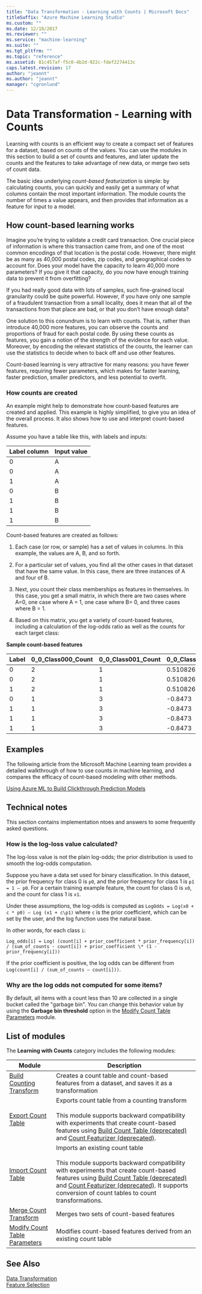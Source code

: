 ```yaml
---
title: "Data Transformation - Learning with Counts | Microsoft Docs"
titleSuffix: "Azure Machine Learning Studio"
ms.custom: ""
ms.date: 12/18/2017
ms.reviewer: ""
ms.service: "machine-learning"
ms.suite: ""
ms.tgt_pltfrm: ""
ms.topic: "reference"
ms.assetid: 81c457af-f5c0-4b2d-922c-fdef2274413c
caps.latest.revision: 17
author: "jeannt"
ms.author: "jeannt"
manager: "cgronlund"
---
```

# Data Transformation - Learning with Counts

Learning with counts is an efficient way to create a compact set of features for a dataset, based on counts of the values. You can use the modules in this section to build a set of counts and features, and later update the counts and the features to take advantage of new data, or merge two sets of count data.  
  
The basic idea underlying *count-based featurization* is simple: by calculating counts, you can quickly and easily get a summary of what columns contain the most important information. The module counts the number of times a value appears, and then provides that information as a feature for input to a model.  
  
## How count-based learning works  

Imagine you’re trying to validate a credit card transaction. One crucial piece of information is where this transaction came from, and one of the most common encodings of that location is the postal code. However, there might be as many as 40,000 postal codes, zip codes, and geographical codes to account for. Does your model have the capacity to learn 40,000 more parameters? If you give it that capacity, do you now have enough training data to prevent it from overfitting?  
  
If you had really good data with lots of samples, such fine-grained local granularity could be quite powerful. However, if you have only one sample of a fraudulent transaction from a small locality, does it mean that all of the transactions from that place are bad, or that you don’t have enough data?  
  
One solution to this conundrum is to learn with counts. That is, rather than introduce 40,000 more features, you can observe the counts and proportions of fraud for each postal code. By using these counts as features, you gain a notion of the strength of the evidence for each value. Moreover, by encoding the relevant statistics of the counts, the learner can use the statistics to decide when to back off and use other features.  
  
Count-based learning is very attractive for many reasons: you have fewer features, requiring fewer parameters, which makes for faster learning, faster prediction, smaller predictors, and less potential to overfit.  

### How counts are created

An example might help to demonstrate how count-based features are created and applied. This example is highly simplified, to give you an idea of the overall process. It also shows how to use and interpret count-based features. 

Assume you have a table like this, with labels and inputs:  
  
|Label column|Input value|  
|------------------|-----------------|  
|0|A|  
|0|A|  
|1|A|  
|0|B|  
|1|B|  
|1|B|  
|1|B|  
  
Count-based features are created as follows:

1.  Each case (or row, or sample) has a set of values in columns. In this example, the values are A, B, and so forth.  
  
2.  For a particular set of values, you find all the other cases in that dataset that have the same value. In this case, there are three instances of A and four of B.  
  
3.  Next, you count their class memberships as features in themselves. In this case, you get a small matrix, in which there are two cases where A=0, one case where A = 1, one case where B= 0, and three cases where B = 1.  
  
4. Based on this matrix, you get a variety of count-based features, including a calculation of the log-odds ratio as well as the counts for each target class:  

**Sample count-based features**

|Label|0_0_Class000_Count|0_0_Class001_Count|0_0_Class000_LogOdds|0_0_IsBackoff|  
|-----------|---------------------------|---------------------------|-----------------------------|---------------------|  
|0|2|1|0.510826|0|  
|0|2|1|0.510826|0|  
|1|2|1|0.510826|0|  
|0|1|3|-0.8473|0|  
|1|1|3|-0.8473|0|  
|1|1|3|-0.8473|0|  
|1|1|3|-0.8473|0|  
  
## Examples  

The following article from the Microsoft Machine Learning team provides a detailed walkthrough of how to use counts in machine learning, and compares the efficacy of count-based modeling with other methods.  
  
 [Using Azure ML to Build Clickthrough Prediction Models](http://go.microsoft.com/fwlink/?LinkId=699305)  

## Technical notes

This section contains implementation ntoes and answers to some frequently asked questions.

### How is the log-loss value calculated? 
  
The log-loss value is not the plain log-odds; the prior distribution is used to smooth the log-odds computation.  
  
Suppose you have a data set used for binary classification.  In this dataset, the prior frequency for class 0 is `p0`, and the prior frequency for class 1 is `p1 = 1 – p0`. For a certain training example feature, the count for class 0 is `x0`, and the count for class 1 is `x1`.  

Under these assumptions,  the log-odds is computed as `LogOdds = Log(x0 + c * p0) – Log (x1 + c\p1)` where `c` is the prior coefficient, which can be set by the user, and the log function uses the natural base.
  
In other words, for each class `i`:
  
`Log_odds[i] = Log( (count[i] + prior_coefficient * prior_frequency[i]) / (sum_of_counts - count[i]) + prior_coefficient \* (1 - prior_frequency[i]))`
  
If the prior coefficient is positive, the log odds can be different from `Log(count[i] / (sum_of_counts – count[i]))`.

### Why are the log odds not computed for some items?

By default, all items with a count less than 10 are collected in a single bucket called the "garbage bin". You can change this behavior value  by using the **Garbage bin threshold** option in the [Modify Count Table Parameters](modify-count-table-parameters.md) module.

##  <a name="modules"></a> List of modules

The **Learning with Counts** category includes the following modules:

|Module|Description|  
|------------|-----------------|  
|[Build Counting Transform](build-counting-transform.md)|Creates a count table and count-based features from a dataset, and saves it as a transformation|  
|[Export Count Table](export-count-table.md)|Exports count table from a counting transform<br /><br /> This module supports backward compatibility with experiments that create count-based features using [Build Count Table (deprecated)](build-count-table-deprecated.md) and [Count Featurizer (deprecated)](count-featurizer-deprecated.md).|  
|[Import Count Table](import-count-table.md)|Imports an existing count table<br /><br /> This module supports backward compatibility with experiments that create count-based features using [Build Count Table (deprecated)](build-count-table-deprecated.md) and [Count Featurizer (deprecated)](count-featurizer-deprecated.md). It supports conversion of count tables to count transformations.|  
|[Merge Count Transform](merge-count-transform.md)|Merges two sets of count-based features|  
|[Modify Count Table Parameters](modify-count-table-parameters.md)|Modifies count-based features derived from an existing count table|  
  
## See Also  
 [Data Transformation](data-transformation.md)   
 [Feature Selection](feature-selection-modules.md)
